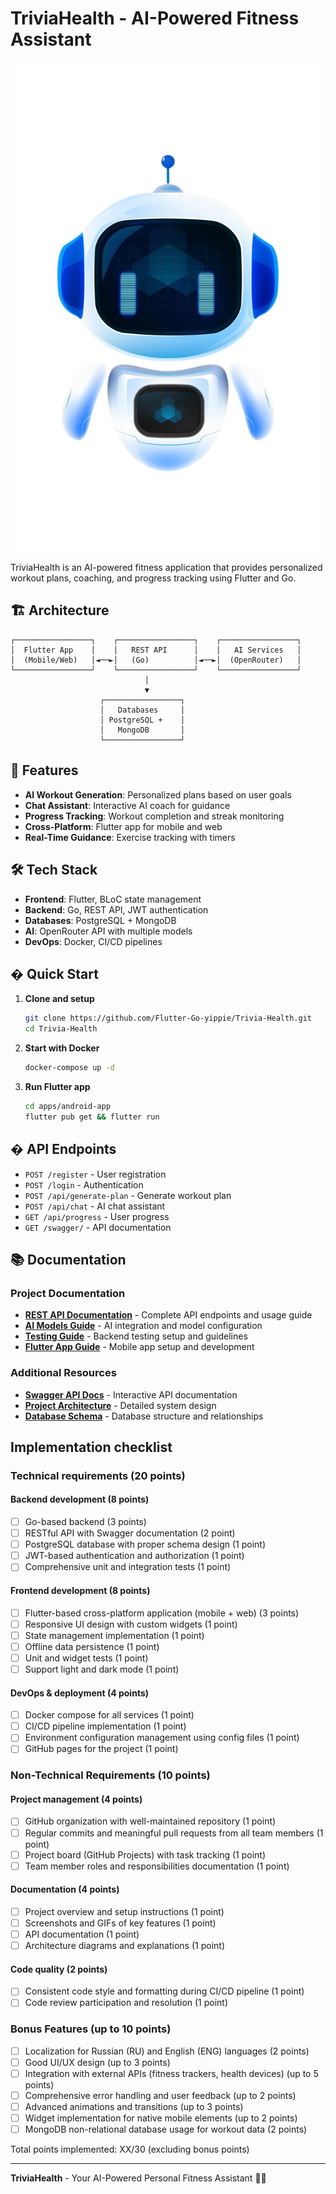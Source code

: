 # TriviaHealth - AI-Powered Fitness Assistant

![TriviaHealth Banner](apps/android-app/assets/robot.png)

TriviaHealth is an AI-powered fitness application that provides personalized workout plans, coaching, and progress tracking using Flutter and Go.

## 🏗️ Architecture

```
┌─────────────────┐    ┌─────────────────┐    ┌─────────────────┐
│  Flutter App    │    │   REST API      │    │   AI Services   │
│  (Mobile/Web)   │◄──►│   (Go)          │◄──►│  (OpenRouter)   │
└─────────────────┘    └─────────────────┘    └─────────────────┘
                              │
                              ▼
                    ┌─────────────────┐
                    │   Databases     │
                    │ PostgreSQL +    │
                    │   MongoDB       │
                    └─────────────────┘
```

## 🚀 Features

- **AI Workout Generation**: Personalized plans based on user goals
- **Chat Assistant**: Interactive AI coach for guidance
- **Progress Tracking**: Workout completion and streak monitoring  
- **Cross-Platform**: Flutter app for mobile and web
- **Real-Time Guidance**: Exercise tracking with timers

## 🛠️ Tech Stack

- **Frontend**: Flutter, BLoC state management
- **Backend**: Go, REST API, JWT authentication
- **Databases**: PostgreSQL + MongoDB
- **AI**: OpenRouter API with multiple models
- **DevOps**: Docker, CI/CD pipelines

## � Quick Start

1. **Clone and setup**
   ```bash
   git clone https://github.com/Flutter-Go-yippie/Trivia-Health.git
   cd Trivia-Health
   ```

2. **Start with Docker**
   ```bash
   docker-compose up -d
   ```

3. **Run Flutter app**
   ```bash
   cd apps/android-app
   flutter pub get && flutter run
   ```

## � API Endpoints

- `POST /register` - User registration
- `POST /login` - Authentication  
- `POST /api/generate-plan` - Generate workout plan
- `POST /api/chat` - AI chat assistant
- `GET /api/progress` - User progress
- `GET /swagger/` - API documentation

## 📚 Documentation

### Project Documentation
- **[REST API Documentation](apps/rest-api/REST-API.md)** - Complete API endpoints and usage guide
- **[AI Models Guide](apps/rest-api/AI_MODELS.md)** - AI integration and model configuration
- **[Testing Guide](apps/rest-api/README_TESTING.md)** - Backend testing setup and guidelines
- **[Flutter App Guide](apps/android-app/README.md)** - Mobile app setup and development

### Additional Resources
- **[Swagger API Docs](http://localhost:8080/swagger/index.html)** - Interactive API documentation
- **[Project Architecture](apps/rest-api/REST-API.md#architecture)** - Detailed system design
- **[Database Schema](apps/rest-api/REST-API.md#database)** - Database structure and relationships

## Implementation checklist

### Technical requirements (20 points)
#### Backend development (8 points)
- [ ] Go-based backend (3 points)
- [ ] RESTful API with Swagger documentation (2 point)
- [ ] PostgreSQL database with proper schema design (1 point)
- [ ] JWT-based authentication and authorization (1 point)
- [ ] Comprehensive unit and integration tests (1 point)

#### Frontend development (8 points)
- [ ] Flutter-based cross-platform application (mobile + web) (3 points)
- [ ] Responsive UI design with custom widgets (1 point)
- [ ] State management implementation (1 point)
- [ ] Offline data persistence (1 point)
- [ ] Unit and widget tests (1 point)
- [ ] Support light and dark mode (1 point)

#### DevOps & deployment (4 points)
- [ ] Docker compose for all services (1 point)
- [ ] CI/CD pipeline implementation (1 point)
- [ ] Environment configuration management using config files (1 point)
- [ ] GitHub pages for the project (1 point)

### Non-Technical Requirements (10 points)
#### Project management (4 points)
- [ ] GitHub organization with well-maintained repository (1 point)
- [ ] Regular commits and meaningful pull requests from all team members (1 point)
- [ ] Project board (GitHub Projects) with task tracking (1 point)
- [ ] Team member roles and responsibilities documentation (1 point)

#### Documentation (4 points)
- [ ] Project overview and setup instructions (1 point)
- [ ] Screenshots and GIFs of key features (1 point)
- [ ] API documentation (1 point)
- [ ] Architecture diagrams and explanations (1 point)

#### Code quality (2 points)
- [ ] Consistent code style and formatting during CI/CD pipeline (1 point)
- [ ] Code review participation and resolution (1 point)

### Bonus Features (up to 10 points)
- [ ] Localization for Russian (RU) and English (ENG) languages (2 points)
- [ ] Good UI/UX design (up to 3 points)
- [ ] Integration with external APIs (fitness trackers, health devices) (up to 5 points)
- [ ] Comprehensive error handling and user feedback (up to 2 points)
- [ ] Advanced animations and transitions (up to 3 points)
- [ ] Widget implementation for native mobile elements (up to 2 points)
- [ ] MongoDB non-relational database usage for workout data (2 points)

Total points implemented: XX/30 (excluding bonus points)

---

**TriviaHealth** - Your AI-Powered Personal Fitness Assistant 🤖💪

